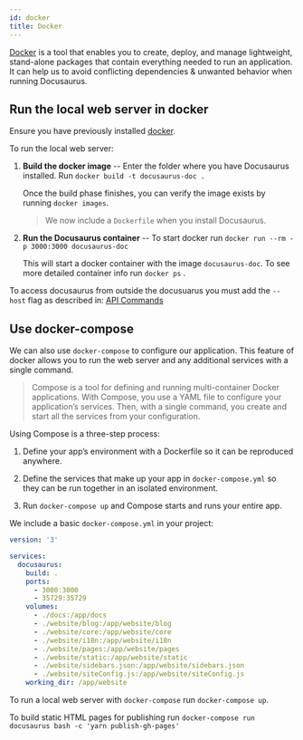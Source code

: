 ```yaml
---
id: docker
title: Docker
---
```


[Docker](https://www.docker.com/) is a tool that enables you to create, deploy, and manage lightweight, stand-alone packages that contain everything needed to run an application. It can help us to avoid conflicting dependencies & unwanted behavior when running Docusaurus.

## Run the local web server in docker

Ensure you have previously installed [docker](https://www.docker.com/get-started).

To run the local web server:

1. **Build the docker image** -- Enter the folder where you have Docusaurus installed. Run `docker build -t docusaurus-doc .`

   Once the build phase finishes, you can verify the image exists by running `docker images`.

   > We now include a `Dockerfile` when you install Docusaurus.

2. **Run the Docusaurus container** -- To start docker run `docker run --rm -p 3000:3000 docusaurus-doc`

   This will start a docker container with the image `docusaurus-doc`. To see more detailed container info run `docker ps` .

To access docusaurus from outside the docusuarus you must add the `--host` flag as described in: [API Commands](api-commands.md#docusaurus-start)

## Use docker-compose

We can also use `docker-compose` to configure our application. This feature of docker allows you to run the web server and any additional services with a single command.

> Compose is a tool for defining and running multi-container Docker applications. With Compose, you use a YAML file to configure your application’s services. Then, with a single command, you create and start all the services from your configuration.

Using Compose is a three-step process:

1. Define your app’s environment with a Dockerfile so it can be reproduced anywhere.

2. Define the services that make up your app in `docker-compose.yml` so they can be run together in an isolated environment.

3. Run `docker-compose up` and Compose starts and runs your entire app.

We include a basic `docker-compose.yml` in your project:

```yml
version: '3'

services:
  docusaurus:
    build: .
    ports:
      - 3000:3000
      - 35729:35729
    volumes:
      - ./docs:/app/docs
      - ./website/blog:/app/website/blog
      - ./website/core:/app/website/core
      - ./website/i18n:/app/website/i18n
      - ./website/pages:/app/website/pages
      - ./website/static:/app/website/static
      - ./website/sidebars.json:/app/website/sidebars.json
      - ./website/siteConfig.js:/app/website/siteConfig.js
    working_dir: /app/website
```

To run a local web server with `docker-compose` run `docker-compose up`.

To build static HTML pages for publishing run `docker-compose run docusaurus bash -c 'yarn publish-gh-pages'`
